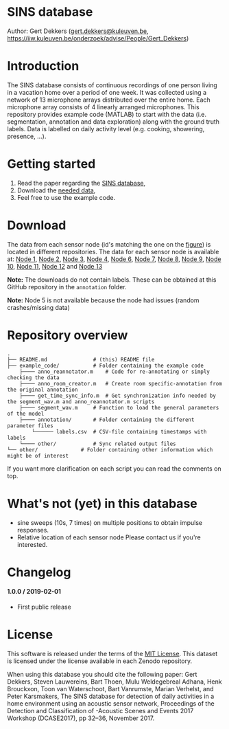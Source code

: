 # SINS database
Author: Gert Dekkers (<gert.dekkers@kuleuven.be>, <https://iiw.kuleuven.be/onderzoek/advise/People/Gert_Dekkers>)

Introduction
===============
The SINS database consists of continuous recordings of one person living in a vacation home over a period of one week. It was collected using a network of 13 microphone arrays distributed over the entire home. Each microphone array consists of 4 linearly arranged microphones. This repository provides example code (MATLAB) to start with the data (i.e. segmentation, annotation and data exploration) along with the ground truth labels. Data is labelled on daily activity level (e.g. cooking, showering, presence, ...).

Getting started
===============
1. Read the paper regarding the [SINS database](https://www.cs.tut.fi/sgn/arg/dcase2017/documents/workshop_papers/DCASE2017Workshop_Dekkers_141.pdf),
2. Download the [needed data](#download),
3. Feel free to use the example code.

Download
==============

The data from each sensor node (id's matching the one on the [figure](other/2dplan.jpg)) is located in different repositories. The data for each sensor node is available at: [Node 1](https://zenodo.org/record/2546677#.XFR-KlVKhhE), [Node 2](https://zenodo.org/record/2547307#.XFR-RFVKiUk), [Node 3](https://zenodo.org/record/2547309#.XFR-V1VKiUk), [Node 4](https://zenodo.org/record/2555084#.XFR-d1VKiUk), [Node 6](https://zenodo.org/record/2547313#.XFR-jFVKiUk), [Node 7](https://zenodo.org/record/2547315#.XFR-sFVKiUk), [Node 8](https://zenodo.org/record/2547319#.XFR-8FVKiUk), [Node 9](https://zenodo.org/record/2555080#.XFR_GlVKiUk), [Node 10](https://zenodo.org/record/2555137#.XFR_QFVKiUk), [Node 11](https://zenodo.org/record/2555139#.XFR_XFVKiUk), [Node 12](https://zenodo.org/record/2555141#.XFR_f1VKiUk) and [Node 13](https://zenodo.org/record/2555143#.XFR_nVVKiUk)

**Note:** The downloads do not contain labels. These can be obtained at this GitHub repository in the `annotation` folder.

**Note:** Node 5 is not available because the node had issues (random crashes/missing data)

Repository overview
==============
    .
    ├── README.md				# (this) README file
    ├── example_code/			# Folder containing the example code
		├──── anno_reannotator.m	# Code for re-annotating or simply checking the data
		├──── anno_room_creator.m	# Create room specific-annotation from the original annotation
		├──── get_time_sync_info.m	# Get synchronization info needed by the segment_wav.m and anno_reannotator.m scripts
		├──── segment_wav.m		# Function to load the general parameters of the model
		├──── annotation/		# Folder containing the different parameter files
			└────── labels.csv	# CSV-file containing timestamps with labels
		└──── other/			# Sync related output files
    └── other/				# Folder containing other information which might be of interest


If you want more clarification on each script you can read the comments on top.

What's not (yet) in this database
==============
* sine sweeps (10s, 7 times) on multiple positions to obtain impulse responses. 
* Relative location of each sensor node
Please contact us if you're interested.

Changelog
=========
#### 1.0.0 / 2019-02-01

* First public release

License
=========

This software is released under the terms of the [MIT License](https://github.com/DCASE-REPO/dcase2018_baseline/blob/master/LICENSE).
This dataset is licensed under the license available in each Zenodo repository.

When using this database you should cite the following paper:
Gert Dekkers, Steven Lauwereins, Bart Thoen, Mulu Weldegebreal Adhana, Henk Brouckxon, Toon van Waterschoot, Bart Vanrumste, Marian Verhelst, and Peter Karsmakers, The SINS database for detection of daily activities in a home environment using an acoustic sensor network, Proceedings of the Detection and Classification of -Acoustic Scenes and Events 2017 Workshop (DCASE2017), pp 32–36, November 2017.
